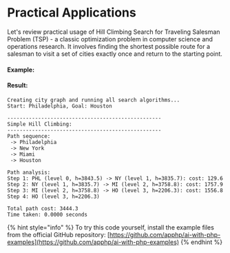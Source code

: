 # Practical Applications

Let's review practical usage of Hill Climbing Search for Traveling Salesman Problem (TSP) - a classic optimization problem in computer science and operations research. It involves finding the shortest possible route for a salesman to visit a set of cities exactly once and return to the starting point.

#### Example:

#### Result:

```
Creating city graph and running all search algorithms...
Start: Philadelphia, Goal: Houston

--------------------------------------------------
Simple Hill Climbing:
--------------------------------------------------
Path sequence:
 -> Philadelphia
 -> New York
 -> Miami
 -> Houston

Path analysis:
Step 1: PHL (level 0, h=3843.5) -> NY (level 1, h=3835.7): cost: 129.6
Step 2: NY (level 1, h=3835.7) -> MI (level 2, h=3758.8): cost: 1757.9
Step 3: MI (level 2, h=3758.8) -> HO (level 3, h=2206.3): cost: 1556.8
Step 4: HO (level 3, h=2206.3)

Total path cost: 3444.3
Time taken: 0.0000 seconds
```

{% hint style="info" %}
To try this code yourself, install the example files from the official GitHub repository: [https://github.com/apphp/ai-with-php-examples](https://github.com/apphp/ai-with-php-examples)
{% endhint %}
